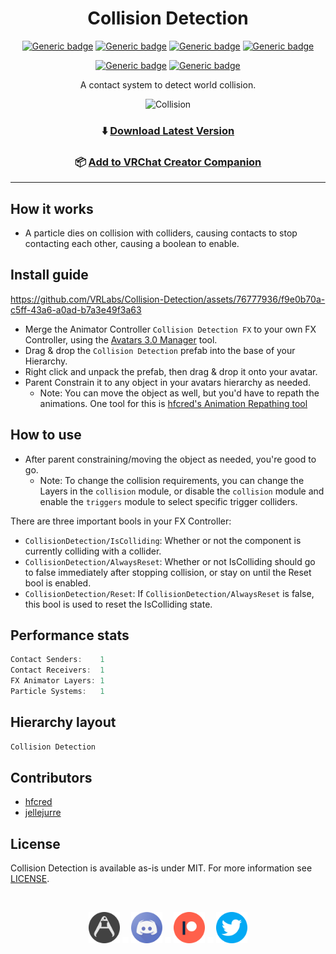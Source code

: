<div align="center">

# Collision Detection

[![Generic badge](https://img.shields.io/github/downloads/VRLabs/Collision-Detection/total?label=Downloads)](https://github.com/VRLabs/Collision-Detection/releases/latest)
[![Generic badge](https://img.shields.io/badge/License-MIT-informational.svg)](https://github.com/VRLabs/Collision-Detection/blob/main/LICENSE)
[![Generic badge](https://img.shields.io/badge/Unity-2019.4.31f1-lightblue.svg)](https://unity3d.com/unity/whats-new/2019.4.31)
[![Generic badge](https://img.shields.io/badge/SDK-AvatarSDK3-lightblue.svg)](https://vrchat.com/home/download)

[![Generic badge](https://img.shields.io/discord/706913824607043605?color=%237289da&label=DISCORD&logo=Discord&style=for-the-badge)](https://discord.vrlabs.dev/)
[![Generic badge](https://img.shields.io/endpoint.svg?url=https%3A%2F%2Fshieldsio-patreon.vercel.app%2Fapi%3Fusername%3Dvrlabs%26type%3Dpatrons&style=for-the-badge)](https://patreon.vrlabs.dev/)

A contact system to detect world collision.

![Collision](https://github.com/VRLabs/Collision-Detection/assets/76777936/11b91ef5-b2d4-413d-81b2-f857a2b4bf85)

### ⬇️ [Download Latest Version](https://github.com/VRLabs/Collision-Detection/releases/latest)


### 📦 [Add to VRChat Creator Companion](https://vrlabs.dev/packages?package=dev.vrlabs.collision-detection)

</div>

---

## How it works

* A particle dies on collision with colliders, causing contacts to stop contacting each other, causing a boolean to enable.

## Install guide

https://github.com/VRLabs/Collision-Detection/assets/76777936/f9e0b70a-c5ff-43a6-a0ad-b7a3e49f3a63

* Merge the Animator Controller ``Collision Detection FX`` to your own FX Controller, using the [Avatars 3.0 Manager](https://github.com/VRLabs/Avatars-3.0-Manager) tool.
* Drag & drop the ``Collision Detection`` prefab into the base of your Hierarchy.
* Right click and unpack the prefab, then drag & drop it onto your avatar.
* Parent Constrain it to any object in your avatars hierarchy as needed.
  * Note: You can move the object as well, but you'd have to repath the animations. One tool for this is [hfcred's Animation Repathing tool](https://github.com/hfcRed/Animation-Repathing)

## How to use

* After parent constraining/moving the object as needed, you're good to go.
  * Note: To change the collision requirements, you can change the Layers in the `collision` module, or disable the `collision` module and enable the `triggers` module to select specific trigger colliders.

There are three important bools in your FX Controller:

* ``CollisionDetection/IsColliding``: Whether or not the component is currently colliding with a collider.
* ``CollisionDetection/AlwaysReset``: Whether or not IsColliding should go to false immediately after stopping collision, or stay on until the Reset bool is enabled.
* ``CollisionDetection/Reset``: If ``CollisionDetection/AlwaysReset`` is false, this bool is used to reset the IsColliding state.

## Performance stats

```c++
Contact Senders:    1
Contact Receivers:  1
FX Animator Layers: 1
Particle Systems:   1
```

## Hierarchy layout

```html
Collision Detection
```

## Contributors

* [hfcred](https://github.com/hfcred)
* [jellejurre](https://github.com/jellejurre)

## License

Collision Detection is available as-is under MIT. For more information see [LICENSE](https://github.com/VRLabs/Collision-Detection/blob/main/LICENSE).

​

<div align="center">

[<img src="https://github.com/VRLabs/Resources/raw/main/Icons/VRLabs.png" width="50" height="50">](https://vrlabs.dev "VRLabs")
<img src="https://github.com/VRLabs/Resources/raw/main/Icons/Empty.png" width="10">
[<img src="https://github.com/VRLabs/Resources/raw/main/Icons/Discord.png" width="50" height="50">](https://discord.vrlabs.dev/ "VRLabs")
<img src="https://github.com/VRLabs/Resources/raw/main/Icons/Empty.png" width="10">
[<img src="https://github.com/VRLabs/Resources/raw/main/Icons/Patreon.png" width="50" height="50">](https://patreon.vrlabs.dev/ "VRLabs")
<img src="https://github.com/VRLabs/Resources/raw/main/Icons/Empty.png" width="10">
[<img src="https://github.com/VRLabs/Resources/raw/main/Icons/Twitter.png" width="50" height="50">](https://twitter.com/vrlabsdev "VRLabs")

</div>

